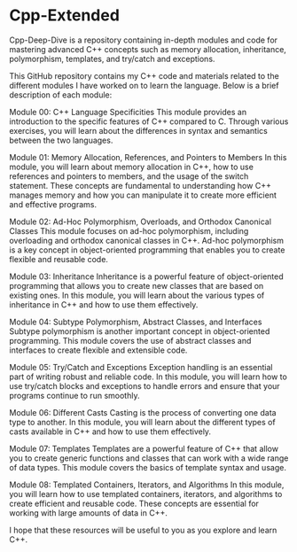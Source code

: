 # Cpp-Extended
Cpp-Deep-Dive is a repository containing in-depth modules and code for mastering advanced C++ concepts such as memory allocation, inheritance, polymorphism, templates, and try/catch and exceptions.


This GitHub repository contains my C++ code and materials related to the different modules I have worked on to learn the language. Below is a brief description of each module:

Module 00: C++ Language Specificities
This module provides an introduction to the specific features of C++ compared to C. Through various exercises, you will learn about the differences in syntax and semantics between the two languages.

Module 01: Memory Allocation, References, and Pointers to Members
In this module, you will learn about memory allocation in C++, how to use references and pointers to members, and the usage of the switch statement. These concepts are fundamental to understanding how C++ manages memory and how you can manipulate it to create more efficient and effective programs.

Module 02: Ad-Hoc Polymorphism, Overloads, and Orthodox Canonical Classes
This module focuses on ad-hoc polymorphism, including overloading and orthodox canonical classes in C++. Ad-hoc polymorphism is a key concept in object-oriented programming that enables you to create flexible and reusable code.

Module 03: Inheritance
Inheritance is a powerful feature of object-oriented programming that allows you to create new classes that are based on existing ones. In this module, you will learn about the various types of inheritance in C++ and how to use them effectively.

Module 04: Subtype Polymorphism, Abstract Classes, and Interfaces
Subtype polymorphism is another important concept in object-oriented programming. This module covers the use of abstract classes and interfaces to create flexible and extensible code.

Module 05: Try/Catch and Exceptions
Exception handling is an essential part of writing robust and reliable code. In this module, you will learn how to use try/catch blocks and exceptions to handle errors and ensure that your programs continue to run smoothly.

Module 06: Different Casts
Casting is the process of converting one data type to another. In this module, you will learn about the different types of casts available in C++ and how to use them effectively.

Module 07: Templates
Templates are a powerful feature of C++ that allow you to create generic functions and classes that can work with a wide range of data types. This module covers the basics of template syntax and usage.

Module 08: Templated Containers, Iterators, and Algorithms
In this module, you will learn how to use templated containers, iterators, and algorithms to create efficient and reusable code. These concepts are essential for working with large amounts of data in C++.

I hope that these resources will be useful to you as you explore and learn C++.
